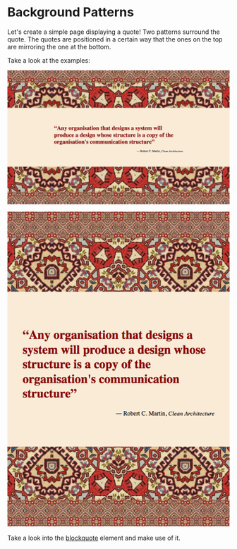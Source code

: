 # Background Patterns


Let's create a simple page displaying a quote!
Two patterns surround the quote. The quotes are positioned in a certain way that the ones on the top are mirroring the one at the bottom.

Take a look at the examples:

![Example Desktop](example-desktop.png)

![Example Mobile](example-mobile.png)

Take a look into the [blockquote](https://developer.mozilla.org/en-US/docs/Web/HTML/Element/blockquote) element and make use of it.